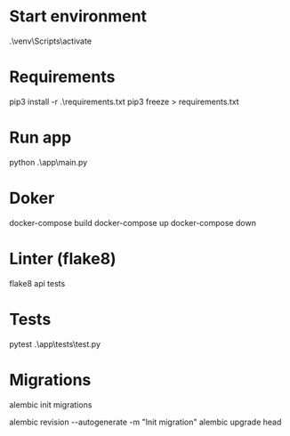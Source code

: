 # Start environment

.\venv\Scripts\activate

# Requirements

pip3 install -r .\requirements.txt
pip3 freeze > requirements.txt

# Run app

python .\app\main.py

# Doker

docker-compose build
docker-compose up
docker-compose down

# Linter (flake8)

flake8 api tests

# Tests

pytest .\app\tests\test.py

# Migrations

alembic init migrations


alembic revision --autogenerate -m "Init migration"
alembic upgrade head
